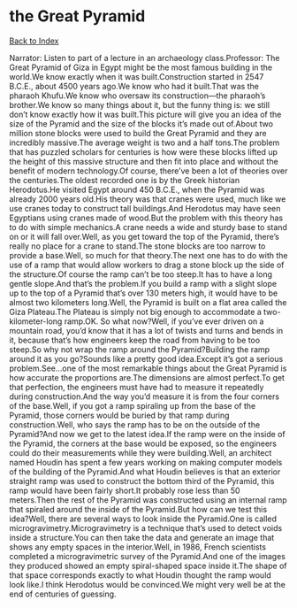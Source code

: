 # the Great Pyramid
[Back to Index](https://github.com/windows10010/tpoExtractor/blob/master/README.md)

Narrator: Listen to part of a lecture in an archaeology class.Professor: The Great Pyramid of Giza in Egypt might be the most famous building in the world.We know exactly when it was built.Construction started in 2547 B.C.E., about 4500 years ago.We know who had it built.That was the pharaoh Khufu.We know who oversaw its construction—the pharaoh’s brother.We know so many things about it, but the funny thing is: we still don’t know exactly how it was built.This picture will give you an idea of the size of the Pyramid and the size of the blocks it’s made out of.About two million stone blocks were used to build the Great Pyramid and they are incredibly massive.The average weight is two and a half tons.The problem that has puzzled scholars for centuries is how were these blocks lifted up the height of this massive structure and then fit into place and without the benefit of modern technology.Of course, there’ve been a lot of theories over the centuries.The oldest recorded one is by the Greek historian Herodotus.He visited Egypt around 450 B.C.E., when the Pyramid was already 2000 years old.His theory was that cranes were used, much like we use cranes today to construct tall buildings.And Herodotus may have seen Egyptians using cranes made of wood.But the problem with this theory has to do with simple mechanics.A crane needs a wide and sturdy base to stand on or it will fall over.Well, as you get toward the top of the Pyramid, there’s really no place for a crane to stand.The stone blocks are too narrow to provide a base.Well, so much for that theory.The next one has to do with the use of a ramp that would allow workers to drag a stone block up the side of the structure.Of course the ramp can’t be too steep.It has to have a long gentle slope.And that’s the problem.If you build a ramp with a slight slope up to the top of a Pyramid that’s over 130 meters high, it would have to be almost two kilometers long.Well, the Pyramid is built on a flat area called the Giza Plateau.The Plateau is simply not big enough to accommodate a two-kilometer-long ramp.OK. So what now?Well, if you’ve ever driven on a mountain road, you’d know that it has a lot of twists and turns and bends in it, because that’s how engineers keep the road from having to be too steep.So why not wrap the ramp around the Pyramid?Building the ramp around it as you go?Sounds like a pretty good idea.Except it’s got a serious problem.See…one of the most remarkable things about the Great Pyramid is how accurate the proportions are.The dimensions are almost perfect.To get that perfection, the engineers must have had to measure it repeatedly during construction.And the way you’d measure it is from the four corners of the base.Well, if you got a ramp spiraling up from the base of the Pyramid, those corners would be buried by that ramp during construction.Well, who says the ramp has to be on the outside of the Pyramid?And now we get to the latest idea.If the ramp were on the inside of the Pyramid, the corners at the base would be exposed, so the engineers could do their measurements while they were building.Well, an architect named Houdin has spent a few years working on making computer models of the building of the Pyramid.And what Houdin believes is that an exterior straight ramp was used to construct the bottom third of the Pyramid, this ramp would have been fairly short.It probably rose less than 50 meters.Then the rest of the Pyramid was constructed using an internal ramp that spiraled around the inside of the Pyramid.But how can we test this idea?Well, there are several ways to look inside the Pyramid.One is called microgravimetry.Microgravimetry is a technique that’s used to detect voids inside a structure.You can then take the data and generate an image that shows any empty spaces in the interior.Well, in 1986, French scientists completed a microgravimetric survey of the Pyramid.And one of the images they produced showed an empty spiral-shaped space inside it.The shape of that space corresponds exactly to what Houdin thought the ramp would look like.I think Herodotus would be convinced.We might very well be at the end of centuries of guessing. 
